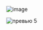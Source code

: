 ![image](https://user-images.githubusercontent.com/87380272/134428356-4a9e1294-28bf-4891-8001-63850ea3e0a2.png)

![превью 5](https://user-images.githubusercontent.com/87380272/137768613-5bbbd641-b843-4b1a-a891-82524b301548.jpg)
